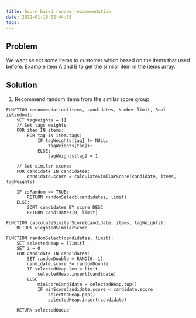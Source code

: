 ```yaml
---
title: Score based random recommendation
date: 2022-01-18 02:44:18
tags:
---
```

## Problem
We want select some items to customer which based on the items that used before.
Example item A and B to get the similar item in the items array.

## Solution
1. Recommend random items from the similar score group

```pseudocode
FUNCTION recommendation(items, candidates, Number limit, Bool isRandom):
    SET tagWeights = []
    // Set tags weights
    FOR item IN items:
        FOR tag IN item.tags:
            IF tagWeights[tag] != NULL:
                tagWeights[tag]++
            ELSE:
                tagWeights[tag] = 1
    
    // Set similar scores
    FOR candidate IN candidates:
        candidate.score = calculateSimilarScore(candidate, items, tagWeights)

    IF isRandom == TRUE:
        RETURN randomSelect(candidates, limit)
    ELSE:
        SORT candidates BY score DESC
        RETURN candidates[0, limit]

FUNCTION calculateSimilarScore(candidate, items, tagWeights):
    RETURN wieghtedSimilarScore

FUNCTION randomSelect(candidates, limit):
    SET selectedHeap = [limit]
    SET i = 0
    FOR candidate IN candidates:
        SET randomDouble = RAND(0, 1)
        candidate.score *= randomDouble
        IF selectedHeap.len < limit
            selectedHeap.insert(candidate)
        ELSE
            minScoreCandidate = selectedHeap.top()
            IF minScoreCandidate.score < candidate.score
                selectedHeap.pop()
                selectedHeap.insert(candidate)

    RETURN selectedQueue
```
